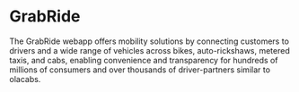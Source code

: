 # GrabRide
The GrabRide webapp offers mobility solutions by connecting customers to drivers and a wide range of vehicles across bikes, auto-rickshaws, metered taxis, and cabs, enabling convenience and transparency for hundreds of millions of consumers and over thousands of driver-partners similar to olacabs.
